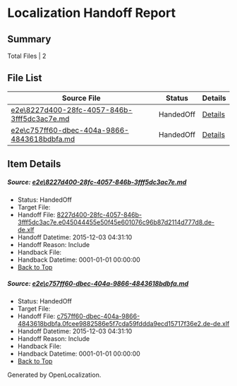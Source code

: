# <a name='report-top'></a> Localization Handoff Report

## Summary
 Total Files | 2

## File List
 Source File | Status | Details 
 ----------- | ------ | ------- 
 [e2e\8227d400-28fc-4057-846b-3fff5dc3ac7e.md](https://github.com/OpenLocalizationTest/oltest/blob/e8279e27e4e4746afc671dbcb09f4a316f5c4787/e2e/8227d400-28fc-4057-846b-3fff5dc3ac7e.md) | HandedOff | [Details](#0056946cfebd6fe41def8bfc8c986400ba771f5d1)
 [e2e\c757ff60-dbec-404a-9866-4843618bdbfa.md](https://github.com/OpenLocalizationTest/oltest/blob/e8279e27e4e4746afc671dbcb09f4a316f5c4787/e2e/c757ff60-dbec-404a-9866-4843618bdbfa.md) | HandedOff | [Details](#749656bc482cd5fa8c10521e30ceb15d1eb036022)

## Item Details
##### <a name='0056946cfebd6fe41def8bfc8c986400ba771f5d1'></a> Source: [e2e\8227d400-28fc-4057-846b-3fff5dc3ac7e.md](https://github.com/OpenLocalizationTest/oltest/blob/e8279e27e4e4746afc671dbcb09f4a316f5c4787/e2e/8227d400-28fc-4057-846b-3fff5dc3ac7e.md)
* Status: HandedOff
* Target File: 
* Handoff File: [8227d400-28fc-4057-846b-3fff5dc3ac7e.e045044455e50f45e601076c96b87d2114d777d8.de-de.xlf](https://github.com/OpenLocalizationTestOrg/olhandoff/blob/bdccdd973cb6cd4f0d2b6a7243e1edee8ec138aa/ol-handoff/OpenLocalizationTestOrg/oltest.de-de/yanz/8227d400-28fc-4057-846b-3fff5dc3ac7e.e045044455e50f45e601076c96b87d2114d777d8.de-de.xlf)
* Handoff Datetime: 2015-12-03 04:31:10
* Handoff Reason: Include
* Handback File: 
* Handback Datetime: 0001-01-01 00:00:00
* [Back to Top](#report-top)

##### <a name='749656bc482cd5fa8c10521e30ceb15d1eb036022'></a> Source: [e2e\c757ff60-dbec-404a-9866-4843618bdbfa.md](https://github.com/OpenLocalizationTest/oltest/blob/e8279e27e4e4746afc671dbcb09f4a316f5c4787/e2e/c757ff60-dbec-404a-9866-4843618bdbfa.md)
* Status: HandedOff
* Target File: 
* Handoff File: [c757ff60-dbec-404a-9866-4843618bdbfa.0fcee9882586e5f7cda59fddda9ecd15717f36e2.de-de.xlf](https://github.com/OpenLocalizationTestOrg/olhandoff/blob/bdccdd973cb6cd4f0d2b6a7243e1edee8ec138aa/ol-handoff/OpenLocalizationTestOrg/oltest.de-de/yanz/c757ff60-dbec-404a-9866-4843618bdbfa.0fcee9882586e5f7cda59fddda9ecd15717f36e2.de-de.xlf)
* Handoff Datetime: 2015-12-03 04:31:10
* Handoff Reason: Include
* Handback File: 
* Handback Datetime: 0001-01-01 00:00:00
* [Back to Top](#report-top)


Generated by OpenLocalization.
